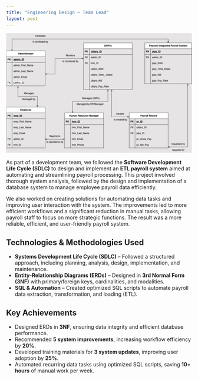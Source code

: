 ```yaml
---
title: "Engineering Design – Team Lead"
layout: post
---
```


![ETL Payroll System](/assets/erd.png)  

As part of a development team, we followed the **Software Development Life Cycle (SDLC)** to design and implement an **ETL payroll system** aimed at automating and streamlining payroll processing. This project involved thorough system analysis, followed by the design and implementation of a database system to manage employee payroll data efficiently.  



We also worked on creating solutions for automating data tasks and improving user interaction with the system. The improvements led to more efficient workflows and a significant reduction in manual tasks, allowing payroll staff to focus on more strategic functions. The result was a more reliable, efficient, and user-friendly payroll system.

## Technologies & Methodologies Used  
- **Systems Development Life Cycle (SDLC)** – Followed a structured approach, including planning, analysis, design, implementation, and maintenance.  
- **Entity-Relationship Diagrams (ERDs)** – Designed in **3rd Normal Form (3NF)** with primary/foreign keys, cardinalities, and modalities.  
- **SQL & Automation** – Created optimized SQL scripts to automate payroll data extraction, transformation, and loading (ETL).  

## Key Achievements  
- Designed ERDs in **3NF**, ensuring data integrity and efficient database performance.  
- Recommended **5 system improvements**, increasing workflow efficiency by **20%**.  
- Developed training materials for **3 system updates**, improving user adoption by **25%**.  
- Automated recurring data tasks using optimized SQL scripts, saving **10+ hours** of manual work per week.  
